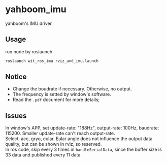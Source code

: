 # yahboom_imu
yahboom's IMU driver.


## Usage
run node by roslaunch
```bash
roslaunch wit_ros_imu rviz_and_imu.launch
```

## Notice
- Change the boudrate if necessary. Otherwise, no output.
- The frequency is setted by window's software.
- Read the `.pdf` document for more details;

## Issues
In window's APP, set update-rate: "188Hz", output-rate: 100Hz, baudrate: 115200. Smaller update-rate can't reach output-rate.  
Select: acc, gryo, eular. Eular angle does not influence the output data quality, but can be shown in rviz, so reserved.  
In ros code, skip every 3 times in `handleSerialData`, since the buffer size is 33 data and published every 11 data. 